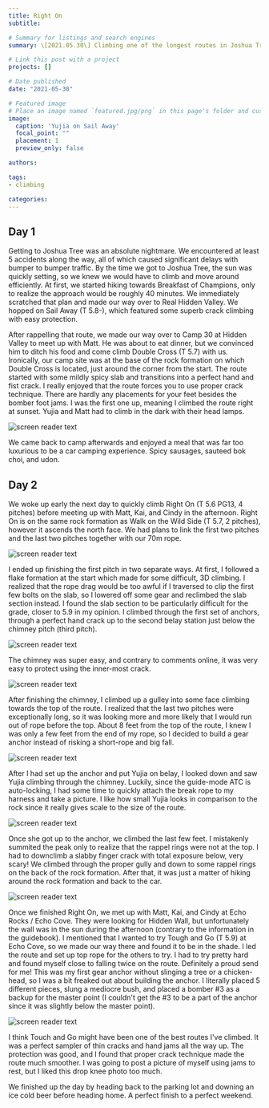 ```yaml
---
title: Right On
subtitle: 

# Summary for listings and search engines
summary: \[2021.05.30\] Climbing one of the longest routes in Joshua Tree.

# Link this post with a project
projects: []

# Date published
date: "2021-05-30"

# Featured image
# Place an image named `featured.jpg/png` in this page's folder and customize its options here.
image:
  caption: 'Yujia on Sail Away'
  focal_point: ""
  placement: 1
  preview_only: false

authors:

tags:
- climbing

categories:
---
```



Day 1
-------

Getting to Joshua Tree was an absolute nightmare. We encountered at least 5 accidents along the way, all of which caused significant delays with bumper to bumper traffic. By the time we got to Joshua Tree, the sun was quickly setting, so we knew we would have to climb and move around efficiently. At first, we started hiking towards Breakfast of Champions, only to realize the approach would be roughly 40 minutes. We immediately scratched that plan and made our way over to Real Hidden Valley. We hopped on Sail Away (T 5.8-), which featured some superb crack climbing with easy protection.

After rappelling that route, we made our way over to Camp 30 at Hidden Valley to meet up with Matt. He was about to eat dinner, but we convinced him to ditch his food and come climb Double Cross (T 5.7) with us. Ironically, our camp site was at the base of the rock formation on which Double Cross is located, just around the corner from the start. The route started with some mildly spicy slab and transitions into a perfect hand and fist crack. I really enjoyed that the route forces you to use proper crack technique. There are hardly any placements for your feet besides the bomber foot jams. I was the first one up, meaning I climbed the route right at sunset. Yujia and Matt had to climb in the dark with their head lamps.

![screen reader text](doublecross.jpg "Double Cross")

We came back to camp afterwards and enjoyed a meal that was far too luxurious to be a car camping experience. Spicy sausages, sauteed bok choi, and udon.

Day 2
-------

We woke up early the next day to quickly climb Right On (T 5.6 PG13, 4 pitches) before meeting up with Matt, Kai, and Cindy in the afternoon. Right On is on the same rock formation as Walk on the Wild Side (T 5.7, 2 pitches), however it ascends the north face. We had plans to link the first two pitches and the last two pitches together with our 70m rope. 

![screen reader text](righton_topo.jpg "Right On Topo")

I ended up finishing the first pitch in two separate ways. At first, I followed a flake formation at the start which made for some difficult, 3D climbing. I realized that the rope drag would be too awful if I traversed to clip the first few bolts on the slab, so I lowered off some gear and reclimbed the slab section instead. I found the slab section to be particularly difficult for the grade, closer to 5.9 in my opinion. I climbed through the first set of anchors, through a perfect hand crack up to the second belay station just below the chimney pitch (third pitch).

![screen reader text](yujia_righton_hand.jpg "Right On, top of P1")

The chimney was super easy, and contrary to comments online, it was very easy to protect using the inner-most crack. 

![screen reader text](brenden_righton_chimney.jpg "Right On, start of P2")

After finishing the chimney, I climbed up a gulley into some face climbing towards the top of the route. I realized that the last two pitches were exceptionally long, so it was looking more and more likely that I would run out of rope before the top. About 8 feet from the top of the route, I knew I was only a few feet from the end of my rope, so I decided to build a gear anchor instead of risking a short-rope and big fall.

![screen reader text](righton_gearanchor.jpg "Right On, just below the summit")

After I had set up the anchor and put Yujia on belay, I looked down and saw Yujia climbing through the chimney. Luckily, since the guide-mode ATC is auto-locking, I had some time to quickly attach the break rope to my harness and take a picture. I like how small Yujia looks in comparison to the rock since it really gives scale to the size of the route.

![screen reader text](yujia_righton_scale.jpg "That's Yujia in the circle!")

Once she got up to the anchor, we climbed the last few feet. I mistakenly summited the peak only to realize that the rappel rings were not at the top. I had to downclimb a slabby finger crack with total exposure below, very scary! We climbed through the proper gully and down to some rappel rings on the back of the rock formation. After that, it was just a matter of hiking around the rock formation and back to the car.

![screen reader text](righton_rap.jpg "Rappelling down the back")

Once we finished Right On, we met up with Matt, Kai, and Cindy at Echo Rocks / Echo Cove. They were looking for Hidden Wall, but unfortunately the wall was in the sun during the afternoon (contrary to the information in the guidebook). I mentioned that I wanted to try Tough and Go (T 5.9) at Echo Cove, so we made our way there and found it to be in the shade. I led the route and set up top rope for the others to try. I had to try pretty hard and found myself close to falling twice on the route. Definitely a proud send for me! This was my first gear anchor without slinging a tree or a chicken-head, so I was a bit freaked out about building the anchor. I literally placed 5 different pieces, slung a mediocre bush, and placed a bomber #3 as a backup for the master point (I couldn't get the #3 to be a part of the anchor since it was slightly below the master point).

![screen reader text](touchandgo.jpg "Touch and Go")

I think Touch and Go might have been one of the best routes I've climbed. It was a perfect sampler of thin cracks and hand jams all the way up. The protection was good, and I found that proper crack technique made the route much smoother. I was going to post a picture of myself using jams to rest, but I liked this drop knee photo too much.

We finished up the day by heading back to the parking lot and downing an ice cold beer before heading home. A perfect finish to a perfect weekend.